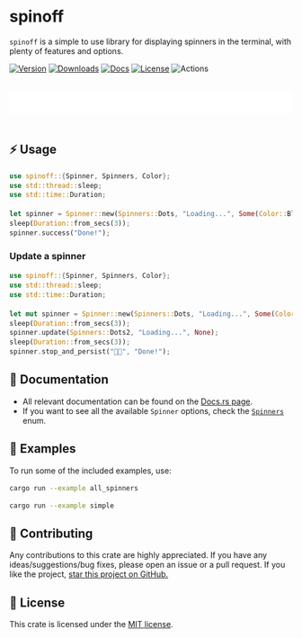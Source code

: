 # spinoff
`spinoff` is a simple to use library for displaying spinners in the terminal, with plenty of features and options.

[![Version](https://img.shields.io/crates/v/spinoff.svg)](https://crates.io/crates/spinoff) [![Downloads](https://img.shields.io/crates/d/spinoff)](https://crates.io/crates/spinoff) [![Docs](https://img.shields.io/docsrs/spinoff)](https://docs.rs/spinoff/latest/spinoff) [![License](https://img.shields.io/crates/l/spinoff)](https://crates.io/crates/spinoff) ![Actions](https://img.shields.io/github/workflow/status/ad4mx/spinoff/Rust)


<p>
	<br>
	<img width="800" src="assets/index.gif">
	<br>
	<br>
</p>

## ⚡ Usage

```rust
use spinoff::{Spinner, Spinners, Color};
use std::thread::sleep;
use std::time::Duration;

let spinner = Spinner::new(Spinners::Dots, "Loading...", Some(Color::Blue)); 
sleep(Duration::from_secs(3));
spinner.success("Done!");
```

### Update a spinner

```rust
use spinoff::{Spinner, Spinners, Color};
use std::thread::sleep;
use std::time::Duration;

let mut spinner = Spinner::new(Spinners::Dots, "Loading...", Some(Color::Blue)); 
sleep(Duration::from_secs(3));
spinner.update(Spinners::Dots2, "Loading...", None);
sleep(Duration::from_secs(3));
spinner.stop_and_persist("👨‍💻", "Done!");
```


## 📖 Documentation

* All relevant documentation can be found on the [Docs.rs page](https://docs.rs/spinoff/latest/spinoff/).
* If you want to see all the available `Spinner` options, check the [`Spinners`](src/utils/spinner_enum.rs) enum.

## 🔨 Examples

To run some of the included examples, use: 
```bash	
cargo run --example all_spinners
```

```bash
cargo run --example simple
```

## 🚧 Contributing

Any contributions to this crate are highly appreciated. If you have any ideas/suggestions/bug fixes, please open an issue or a pull request.
If you like the project, [star this project on GitHub.](https://github.com/ad4mx/spinoff)

## 📑 License

This crate is licensed under the [MIT license](LICENSE).

